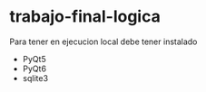 # trabajo-final-logica

Para tener en ejecucion local debe tener instalado

- PyQt5
- PyQt6
- sqlite3
